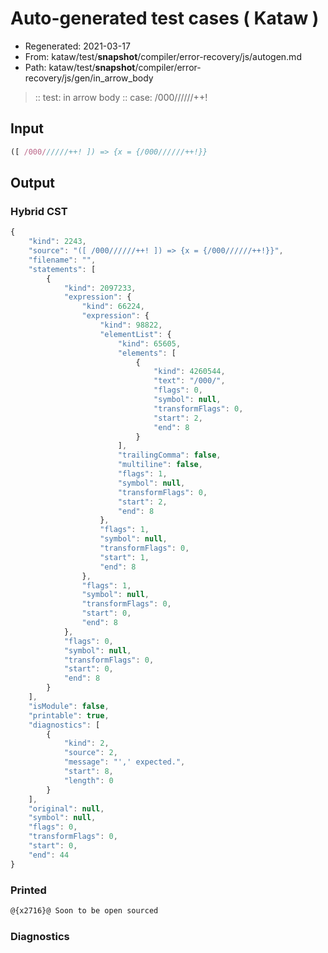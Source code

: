 # Auto-generated test cases ( Kataw )
- Regenerated: 2021-03-17
- From: kataw/test/__snapshot__/compiler/error-recovery/js/autogen.md
- Path: kataw/test/__snapshot__/compiler/error-recovery/js/gen/in_arrow_body
> :: test: in arrow body
> :: case: /000//////++!
## Input

`````js
([ /000//////++! ]) => {x = {/000//////++!}}
`````

## Output

### Hybrid CST

```javascript
{
    "kind": 2243,
    "source": "([ /000//////++! ]) => {x = {/000//////++!}}",
    "filename": "",
    "statements": [
        {
            "kind": 2097233,
            "expression": {
                "kind": 66224,
                "expression": {
                    "kind": 98822,
                    "elementList": {
                        "kind": 65605,
                        "elements": [
                            {
                                "kind": 4260544,
                                "text": "/000/",
                                "flags": 0,
                                "symbol": null,
                                "transformFlags": 0,
                                "start": 2,
                                "end": 8
                            }
                        ],
                        "trailingComma": false,
                        "multiline": false,
                        "flags": 1,
                        "symbol": null,
                        "transformFlags": 0,
                        "start": 2,
                        "end": 8
                    },
                    "flags": 1,
                    "symbol": null,
                    "transformFlags": 0,
                    "start": 1,
                    "end": 8
                },
                "flags": 1,
                "symbol": null,
                "transformFlags": 0,
                "start": 0,
                "end": 8
            },
            "flags": 0,
            "symbol": null,
            "transformFlags": 0,
            "start": 0,
            "end": 8
        }
    ],
    "isModule": false,
    "printable": true,
    "diagnostics": [
        {
            "kind": 2,
            "source": 2,
            "message": "',' expected.",
            "start": 8,
            "length": 0
        }
    ],
    "original": null,
    "symbol": null,
    "flags": 0,
    "transformFlags": 0,
    "start": 0,
    "end": 44
}
```

### Printed

```javascript
@{x2716}@ Soon to be open sourced
```

### Diagnostics

```javascript

```

